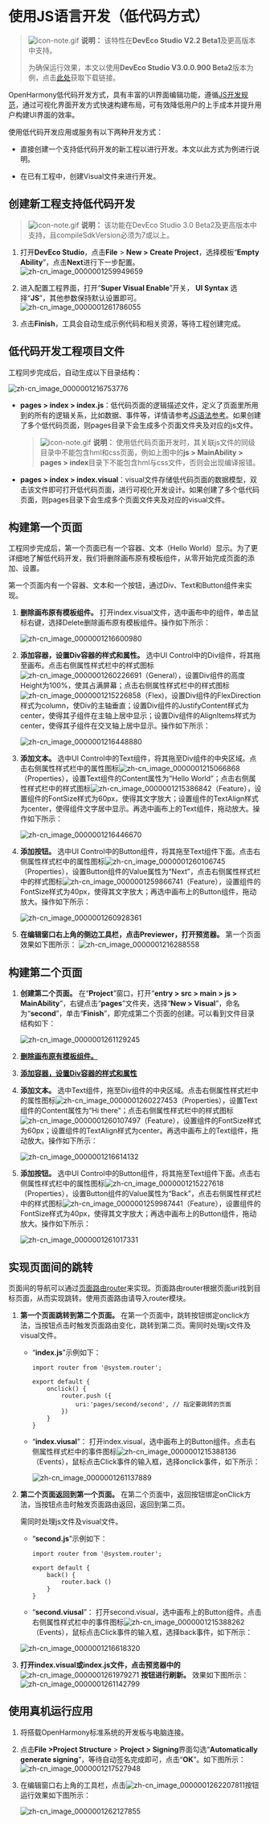 # 使用JS语言开发（低代码方式）


> ![icon-note.gif](public_sys-resources/icon-note.gif) **说明：**
> 该特性在**DevEco Studio V2.2 Beta1**及更高版本中支持。
> 
> 为确保运行效果，本文以使用**DevEco Studio V3.0.0.900 Beta2**版本为例，点击[此处](https://developer.harmonyos.com/cn/develop/deveco-studio#download_beta)获取下载链接。


OpenHarmony低代码开发方式，具有丰富的UI界面编辑功能，遵循[JS开发规范](https://developer.harmonyos.com/cn/docs/documentation/doc-references/js-apis-overview-0000001056361791)，通过可视化界面开发方式快速构建布局，可有效降低用户的上手成本并提升用户构建UI界面的效率。


使用低代码开发应用或服务有以下两种开发方式：


- 直接创建一个支持低代码开发的新工程以进行开发。本文以此方式为例进行说明。

- 在已有工程中，创建Visual文件来进行开发。


## 创建新工程支持低代码开发

> ![icon-note.gif](public_sys-resources/icon-note.gif) **说明：**
> 该功能在DevEco Studio 3.0 Beta2及更高版本中支持，且compileSdkVersion必须为7或以上。

1. 打开**DevEco Studio**，点击**File** &gt; **New &gt; Create Project**，选择模板“**Empty Ability**”，点击**Next**进行下一步配置。
   ![zh-cn_image_0000001259949659](figures/zh-cn_image_0000001259949659.png)

2. 进入配置工程界面，打开“**Super Visual Enable**”开关， **UI Syntax** 选择“**JS**”，其他参数保持默认设置即可。
   ![zh-cn_image_0000001261786055](figures/zh-cn_image_0000001261786055.png)

3. 点击**Finish**，工具会自动生成示例代码和相关资源，等待工程创建完成。


## 低代码开发工程项目文件

工程同步完成后，自动生成以下目录结构：

![zh-cn_image_0000001216753776](figures/zh-cn_image_0000001216753776.png)

- **pages &gt; index &gt; index.js**：低代码页面的逻辑描述文件，定义了页面里所用到的所有的逻辑关系，比如数据、事件等，详情请参考[JS语法参考](https://developer.harmonyos.com/cn/docs/documentation/doc-guides/js-framework-syntax-js-0000000000611432)。如果创建了多个低代码页面，则pages目录下会生成多个页面文件夹及对应的js文件。
  > ![icon-note.gif](public_sys-resources/icon-note.gif) **说明：**
  > 使用低代码页面开发时，其关联js文件的同级目录中不能包含hml和css页面，例如上图中的**js &gt; MainAbility &gt; pages &gt; index**目录下不能包含hml与css文件，否则会出现编译报错。

- **pages &gt; index &gt; index.visual**：visual文件存储低代码页面的数据模型，双击该文件即可打开低代码页面，进行可视化开发设计。如果创建了多个低代码页面，则pages目录下会生成多个页面文件夹及对应的visual文件。


## 构建第一个页面

工程同步完成后，第一个页面已有一个容器、文本（Hello World）显示。为了更详细地了解低代码开发，我们将删除画布原有模板组件，从零开始完成页面的添加、设置。

第一个页面内有一个容器、文本和一个按钮，通过Div、Text和Button组件来实现。

1. **删除画布原有模板组件。**<a name= delete_origin_content></a>
   打开index.visual文件，选中画布中的组件，单击鼠标右键，选择Delete删除画布原有模板组件。操作如下所示：

   ![zh-cn_image_0000001216600980](figures/zh-cn_image_0000001216600980.gif)

2. **添加容器，设置Div容器的样式和属性。**<a name = add_container></a>
   选中UI Control中的Div组件，将其拖至画布。点击右侧属性样式栏中的样式图标![zh-cn_image_0000001260226691](figures/zh-cn_image_0000001260226691.png)（General），设置Div组件的高度Height为100%，使其占满屏幕；点击右侧属性样式栏中的样式图标![zh-cn_image_0000001215226858](figures/zh-cn_image_0000001215226858.png)（Flex)，设置Div组件的FlexDirection样式为column，使Div的主轴垂直；设置Div组件的JustifyContent样式为center，使得其子组件在主轴上居中显示；设置Div组件的AlignItems样式为center，使得其子组件在交叉轴上居中显示。操作如下所示：

   ![zh-cn_image_0000001216448880](figures/zh-cn_image_0000001216448880.gif)

3. **添加文本。**
   选中UI Control中的Text组件，将其拖至Div组件的中央区域。点击右侧属性样式栏中的属性图标![zh-cn_image_0000001215066868](figures/zh-cn_image_0000001215066868.png)（Properties），设置Text组件的Content属性为“Hello World”；点击右侧属性样式栏中的样式图标![zh-cn_image_0000001215386842](figures/zh-cn_image_0000001215386842.png)（Feature），设置组件的FontSize样式为60px，使得其文字放大；设置组件的TextAlign样式为center，使得组件文字居中显示。再选中画布上的Text组件，拖动放大。操作如下所示：

   ![zh-cn_image_0000001216446670](figures/zh-cn_image_0000001216446670.gif)

4. **添加按钮。**
   选中UI Control中的Button组件，将其拖至Text组件下面。点击右侧属性样式栏中的属性图标![zh-cn_image_0000001260106745](figures/zh-cn_image_0000001260106745.png)（Properties），设置Button组件的Value属性为“Next”，点击右侧属性样式栏中的样式图标![zh-cn_image_0000001259866741](figures/zh-cn_image_0000001259866741.png)（Feature），设置组件的FontSize样式为40px，使得其文字放大；再选中画布上的Button组件，拖动放大。操作如下所示：

   ![zh-cn_image_0000001260928361](figures/zh-cn_image_0000001260928361.gif)

5. **在编辑窗口右上角的侧边工具栏，点击Previewer，打开预览器。** 第一个页面效果如下图所示：
   ![zh-cn_image_0000001216288558](figures/zh-cn_image_0000001216288558.png)


## 构建第二个页面

1. **创建第二个页面。**
   在“**Project**”窗口，打开“**entry &gt; src &gt; main &gt; js &gt; MainAbility**”，右键点击“**pages**”文件夹，选择“**New &gt; Visual**”，命名为“**second**”，单击“**Finish**”，即完成第二个页面的创建。可以看到文件目录结构如下：

   ![zh-cn_image_0000001261129245](figures/zh-cn_image_0000001261129245.png)

2. **[删除画布原有模板组件。](#delete_origin_content)**

3. **[添加容器，设置Div容器的样式和属性](#add_container)**

4. **添加文本。**
   选中Text组件，拖至Div组件的中央区域。点击右侧属性样式栏中的属性图标![zh-cn_image_0000001260227453](figures/zh-cn_image_0000001260227453.png)（Properties），设置Text组件的Content属性为“Hi there”；点击右侧属性样式栏中的样式图标![zh-cn_image_0000001260107497](figures/zh-cn_image_0000001260107497.png)（Feature），设置组件的FontSize样式为60px；设置组件的TextAlign样式为center。再选中画布上的Text组件，拖动放大。操作如下所示：

   ![zh-cn_image_0000001216614132](figures/zh-cn_image_0000001216614132.gif)

5. **添加按钮。**
   选中UI Control中的Button组件，将其拖至Text组件下面。点击右侧属性样式栏中的属性图标![zh-cn_image_0000001215227618](figures/zh-cn_image_0000001215227618.png)（Properties），设置Button组件的Value属性为“Back”，点击右侧属性样式栏中的样式图标![zh-cn_image_0000001259987441](figures/zh-cn_image_0000001259987441.png)（Feature），设置组件的FontSize样式为40px，使得其文字放大；再选中画布上的Button组件，拖动放大。操作如下所示：

   ![zh-cn_image_0000001261017331](figures/zh-cn_image_0000001261017331.gif)


## 实现页面间的跳转

页面间的导航可以通过[页面路由router](https://gitee.com/openharmony/docs/blob/master/zh-cn/application-dev/ui/ui-js-building-ui-routes.md)来实现。页面路由router根据页面uri找到目标页面，从而实现跳转。使用页面路由请导入router模块。

1. **第一个页面跳转到第二个页面。**
     在第一个页面中，跳转按钮绑定onclick方法，当按钮点击时触发页面路由变化，跳转到第二页。需同时处理js文件及visual文件。
   - “**index.js**”示例如下：
     
     ```
     import router from '@system.router';  
     
     export default {     
         onclick() {         
             router.push ({             
                 uri:'pages/second/second', // 指定要跳转的页面         
             })     
         } 
     }
     ```
   
   - “**index.viusal**”： 打开index.visual，选中画布上的Button组件。点击右侧属性样式栏中的事件图标![zh-cn_image_0000001215388136](figures/zh-cn_image_0000001215388136.png)（Events），鼠标点击Click事件的输入框，选择onclick事件，如下所示：

     ![zh-cn_image_0000001261137889](figures/zh-cn_image_0000001261137889.png)

2. **第二个页面返回到第一个页面。**
   在第二个页面中，返回按钮绑定onClick方法，当按钮点击时触发页面路由返回，返回到第二页。

   需同时处理js文件及visual文件。

   - “**second.js**”示例如下：
     
      ```
      import router from '@system.router';  
      
      export default {     
          back() {         
              router.back ()     
          } 
      }
      ```
   - “**second.viusal**”： 打开second.visual，选中画布上的Button组件。点击右侧属性样式栏中的事件图标![zh-cn_image_0000001215388262](figures/zh-cn_image_0000001215388262.png)（Events），鼠标点击Click事件的输入框，选择back事件，如下所示：

   ![zh-cn_image_0000001216618320](figures/zh-cn_image_0000001216618320.png)

3. **打开index.visual或index.js文件，点击预览器中的** ![zh-cn_image_0000001261979271](figures/zh-cn_image_0000001261979271.png) **按钮进行刷新。** 效果如下图所示：
   ![zh-cn_image_0000001261142799](figures/zh-cn_image_0000001261142799.png)


## 使用真机运行应用

1. 将搭载OpenHarmony标准系统的开发板与电脑连接。

2. 点击**File &gt;Project Structure** &gt; **Project &gt; Signing**界面勾选“**Automatically generate signing**”，等待自动签名完成即可，点击“**OK**”。如下图所示：
   ![zh-cn_image_0000001217527948](figures/zh-cn_image_0000001217527948.png)

3. 在编辑窗口右上角的工具栏，点击![zh-cn_image_0000001262207811](figures/zh-cn_image_0000001262207811.png)按钮运行效果如下图所示：

   ![zh-cn_image_0000001262127855](figures/zh-cn_image_0000001262127855.png)
